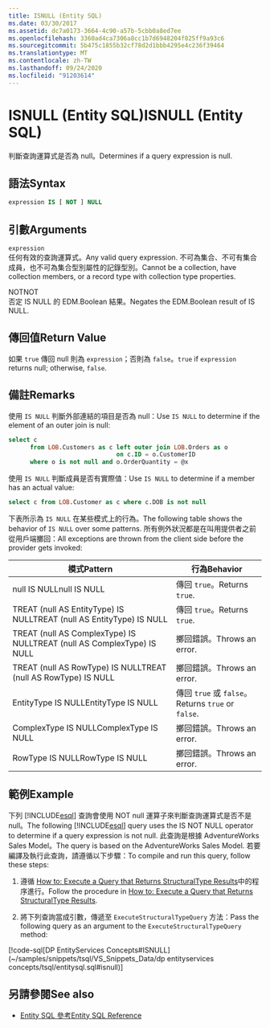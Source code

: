 ```yaml
---
title: ISNULL (Entity SQL)
ms.date: 03/30/2017
ms.assetid: dc7a0173-3664-4c90-a57b-5cbb0a8ed7ee
ms.openlocfilehash: 3360ad4ca7306a8cc1b7d6948204f825ff9a93c6
ms.sourcegitcommit: 5b475c1855b32cf78d2d1bbb4295e4c236f39464
ms.translationtype: MT
ms.contentlocale: zh-TW
ms.lasthandoff: 09/24/2020
ms.locfileid: "91203614"
---
```

# <a name="isnull-entity-sql"></a><span data-ttu-id="d42b5-102">ISNULL (Entity SQL)</span><span class="sxs-lookup"><span data-stu-id="d42b5-102">ISNULL (Entity SQL)</span></span>

<span data-ttu-id="d42b5-103">判斷查詢運算式是否為 null。</span><span class="sxs-lookup"><span data-stu-id="d42b5-103">Determines if a query expression is null.</span></span>  
  
## <a name="syntax"></a><span data-ttu-id="d42b5-104">語法</span><span class="sxs-lookup"><span data-stu-id="d42b5-104">Syntax</span></span>  
  
```sql  
expression IS [ NOT ] NULL  
```  
  
## <a name="arguments"></a><span data-ttu-id="d42b5-105">引數</span><span class="sxs-lookup"><span data-stu-id="d42b5-105">Arguments</span></span>  

 `expression`  
 <span data-ttu-id="d42b5-106">任何有效的查詢運算式。</span><span class="sxs-lookup"><span data-stu-id="d42b5-106">Any valid query expression.</span></span> <span data-ttu-id="d42b5-107">不可為集合、不可有集合成員，也不可為集合型別屬性的記錄型別。</span><span class="sxs-lookup"><span data-stu-id="d42b5-107">Cannot be a collection, have collection members, or a record type with collection type properties.</span></span>  
  
 <span data-ttu-id="d42b5-108">NOT</span><span class="sxs-lookup"><span data-stu-id="d42b5-108">NOT</span></span>  
 <span data-ttu-id="d42b5-109">否定 IS NULL 的 EDM.Boolean 結果。</span><span class="sxs-lookup"><span data-stu-id="d42b5-109">Negates the EDM.Boolean result of IS NULL.</span></span>  
  
## <a name="return-value"></a><span data-ttu-id="d42b5-110">傳回值</span><span class="sxs-lookup"><span data-stu-id="d42b5-110">Return Value</span></span>  

 <span data-ttu-id="d42b5-111">如果 `true` 傳回 null 則為 `expression`；否則為 `false`。</span><span class="sxs-lookup"><span data-stu-id="d42b5-111">`true` if `expression` returns null; otherwise, `false`.</span></span>  
  
## <a name="remarks"></a><span data-ttu-id="d42b5-112">備註</span><span class="sxs-lookup"><span data-stu-id="d42b5-112">Remarks</span></span>  

 <span data-ttu-id="d42b5-113">使用 `IS NULL` 判斷外部連結的項目是否為 null：</span><span class="sxs-lookup"><span data-stu-id="d42b5-113">Use `IS NULL` to determine if the element of an outer join is null:</span></span>  
  
```sql  
select c
      from LOB.Customers as c left outer join LOB.Orders as o
                              on c.ID = o.CustomerID
      where o is not null and o.OrderQuantity = @x  
```  
  
 <span data-ttu-id="d42b5-114">使用 `IS NULL` 判斷成員是否有實際值：</span><span class="sxs-lookup"><span data-stu-id="d42b5-114">Use `IS NULL` to determine if a member has an actual value:</span></span>  
  
```sql  
select c from LOB.Customer as c where c.DOB is not null  
```  
  
 <span data-ttu-id="d42b5-115">下表所示為 `IS NULL` 在某些模式上的行為。</span><span class="sxs-lookup"><span data-stu-id="d42b5-115">The following table shows the behavior of `IS NULL` over some patterns.</span></span> <span data-ttu-id="d42b5-116">所有例外狀況都是在叫用提供者之前從用戶端擲回：</span><span class="sxs-lookup"><span data-stu-id="d42b5-116">All exceptions are thrown from the client side before the provider gets invoked:</span></span>  
  
|<span data-ttu-id="d42b5-117">模式</span><span class="sxs-lookup"><span data-stu-id="d42b5-117">Pattern</span></span>|<span data-ttu-id="d42b5-118">行為</span><span class="sxs-lookup"><span data-stu-id="d42b5-118">Behavior</span></span>|  
|-------------|--------------|  
|<span data-ttu-id="d42b5-119">null IS NULL</span><span class="sxs-lookup"><span data-stu-id="d42b5-119">null IS NULL</span></span>|<span data-ttu-id="d42b5-120">傳回 `true`。</span><span class="sxs-lookup"><span data-stu-id="d42b5-120">Returns `true`.</span></span>|  
|<span data-ttu-id="d42b5-121">TREAT (null AS EntityType) IS NULL</span><span class="sxs-lookup"><span data-stu-id="d42b5-121">TREAT (null AS EntityType) IS NULL</span></span>|<span data-ttu-id="d42b5-122">傳回 `true`。</span><span class="sxs-lookup"><span data-stu-id="d42b5-122">Returns `true`.</span></span>|  
|<span data-ttu-id="d42b5-123">TREAT (null AS ComplexType) IS NULL</span><span class="sxs-lookup"><span data-stu-id="d42b5-123">TREAT (null AS ComplexType) IS NULL</span></span>|<span data-ttu-id="d42b5-124">擲回錯誤。</span><span class="sxs-lookup"><span data-stu-id="d42b5-124">Throws an error.</span></span>|  
|<span data-ttu-id="d42b5-125">TREAT (null AS RowType) IS NULL</span><span class="sxs-lookup"><span data-stu-id="d42b5-125">TREAT (null AS RowType) IS NULL</span></span>|<span data-ttu-id="d42b5-126">擲回錯誤。</span><span class="sxs-lookup"><span data-stu-id="d42b5-126">Throws an error.</span></span>|  
|<span data-ttu-id="d42b5-127">EntityType IS NULL</span><span class="sxs-lookup"><span data-stu-id="d42b5-127">EntityType IS NULL</span></span>|<span data-ttu-id="d42b5-128">傳回 `true` 或 `false`。</span><span class="sxs-lookup"><span data-stu-id="d42b5-128">Returns `true` or `false`.</span></span>|  
|<span data-ttu-id="d42b5-129">ComplexType IS NULL</span><span class="sxs-lookup"><span data-stu-id="d42b5-129">ComplexType IS NULL</span></span>|<span data-ttu-id="d42b5-130">擲回錯誤。</span><span class="sxs-lookup"><span data-stu-id="d42b5-130">Throws an error.</span></span>|  
|<span data-ttu-id="d42b5-131">RowType IS NULL</span><span class="sxs-lookup"><span data-stu-id="d42b5-131">RowType IS NULL</span></span>|<span data-ttu-id="d42b5-132">擲回錯誤。</span><span class="sxs-lookup"><span data-stu-id="d42b5-132">Throws an error.</span></span>|  
  
## <a name="example"></a><span data-ttu-id="d42b5-133">範例</span><span class="sxs-lookup"><span data-stu-id="d42b5-133">Example</span></span>  

 <span data-ttu-id="d42b5-134">下列 [!INCLUDE[esql](../../../../../../includes/esql-md.md)] 查詢會使用 NOT null 運算子來判斷查詢運算式是否不是 null。</span><span class="sxs-lookup"><span data-stu-id="d42b5-134">The following [!INCLUDE[esql](../../../../../../includes/esql-md.md)] query uses the IS NOT NULL operator to determine if a query expression is not null.</span></span> <span data-ttu-id="d42b5-135">此查詢是根據 AdventureWorks Sales Model。</span><span class="sxs-lookup"><span data-stu-id="d42b5-135">The query is based on the AdventureWorks Sales Model.</span></span> <span data-ttu-id="d42b5-136">若要編譯及執行此查詢，請遵循以下步驟：</span><span class="sxs-lookup"><span data-stu-id="d42b5-136">To compile and run this query, follow these steps:</span></span>  
  
1. <span data-ttu-id="d42b5-137">遵循 [How to: Execute a Query that Returns StructuralType Results](../how-to-execute-a-query-that-returns-structuraltype-results.md)中的程序進行。</span><span class="sxs-lookup"><span data-stu-id="d42b5-137">Follow the procedure in [How to: Execute a Query that Returns StructuralType Results](../how-to-execute-a-query-that-returns-structuraltype-results.md).</span></span>  
  
2. <span data-ttu-id="d42b5-138">將下列查詢當成引數，傳遞至 `ExecuteStructuralTypeQuery` 方法：</span><span class="sxs-lookup"><span data-stu-id="d42b5-138">Pass the following query as an argument to the `ExecuteStructuralTypeQuery` method:</span></span>  
  
 [!code-sql[DP EntityServices Concepts#ISNULL](~/samples/snippets/tsql/VS_Snippets_Data/dp entityservices concepts/tsql/entitysql.sql#isnull)]  
  
## <a name="see-also"></a><span data-ttu-id="d42b5-139">另請參閱</span><span class="sxs-lookup"><span data-stu-id="d42b5-139">See also</span></span>

- [<span data-ttu-id="d42b5-140">Entity SQL 參考</span><span class="sxs-lookup"><span data-stu-id="d42b5-140">Entity SQL Reference</span></span>](entity-sql-reference.md)
